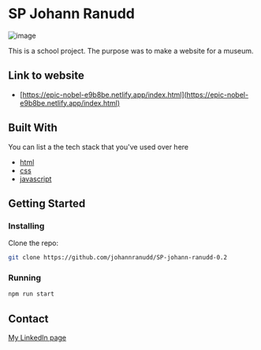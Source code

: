 # SP Johann Ranudd

![image](https://johannranudd.netlify.app/images/museum.png)

This is a school project. The purpose was to make a website for a museum.

## Link to website

- [https://epic-nobel-e9b8be.netlify.app/index.html](https://epic-nobel-e9b8be.netlify.app/index.html)

## Built With

You can list a the tech stack that you've used over here

- [html](https://html.com/)
- [css](https://developer.mozilla.org/en-US/docs/Web/CSS)
- [javascript](https://www.javascript.com/)

## Getting Started

### Installing

Clone the repo:

```bash
git clone https://github.com/johannranudd/SP-johann-ranudd-0.2
```

### Running

```bash
npm run start
```

## Contact

[My LinkedIn page](https://www.linkedin.com/in/johann-ranudd/)
